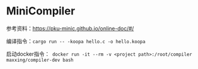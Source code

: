 # MiniCompiler

参考资料：https://pku-minic.github.io/online-doc/#/

编译指令：`cargo run -- -koopa hello.c -o hello.koopa`

启动docker指令：` docker run -it --rm -v <project path>:/root/compiler maxxing/compiler-dev bash`